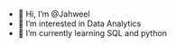 - 👋 Hi, I’m @Jahweel
- 👀 I’m interested in Data Analytics 
- 🌱 I’m currently learning SQL and python

<!---
Jahweel/Jahweel is a ✨ special ✨ repository because its `README.md` (this file) appears on your GitHub profile.
You can click the Preview link to take a look at your changes.
--->
